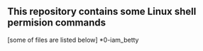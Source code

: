 ## This repository contains some Linux shell permision commands
[some of files are listed below]
*0-iam_betty
